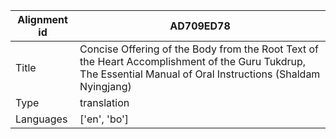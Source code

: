 |Alignment id | AD709ED78
| --- | --- 
|Title | Concise Offering of the Body from the Root Text of the Heart Accomplishment of the Guru Tukdrup, The Essential Manual of Oral Instructions (Shaldam Nyingjang) 
|Type | translation
|Languages | ['en', 'bo']